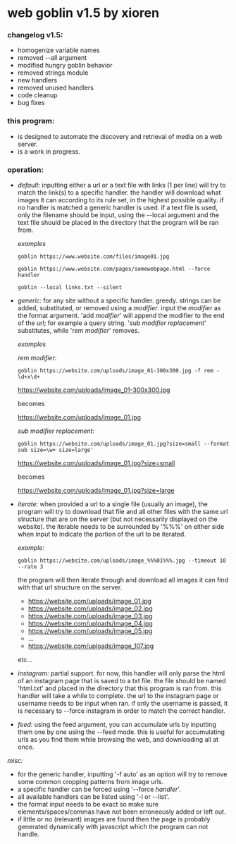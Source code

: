 # web goblin v1.5 by xioren

### changelog v1.5:
  + homogenize variable names
  + removed --all argument
  + modified hungry goblin behavior
  + removed strings module
  + new handlers
  + removed unused handlers
  + code cleanup
  + bug fixes

### this program:
  + is designed to automate the discovery and retrieval of media on a web server.
  + is a work in progress.

### operation:

+ *default:* inputting either a url or a text file with links (1 per line) will try to match the link(s) to a specific handler. the handler will download what images it can according to its rule set, in the highest possible quality. if no handler is matched a generic handler is used. if a text file is used, only the filename should be input, using the --local argument and the text file should be placed in the directory that the program will be ran from.

  *examples*

  ```
  goblin https://www.website.com/files/image01.jpg

  goblin https://www.website.com/pages/somewebpage.html --force handler

  goblin --local links.txt --silent
  ```

+ *generic:* for any site without a specific handler. greedy. strings can be added, substituted, or removed using a _modifier_. input the _modifier_ as the format argument. 'add _modifier_' will append the modifier to the end of the url; for example a query string. 'sub _modifier_ _replacement_' substitutes, while 'rem _modifier_' removes.

    *examples*

    *rem _modifier_:*

    ```
    goblin https://website.com/uploads/image_01-300x300.jpg -f rem -\d+x\d+
    ```

    https://website.com/uploads/image_01-300x300.jpg

    becomes

    https://website.com/uploads/image_01.jpg

    *sub _modifier_ _replacement_:*

    ```
    goblin https://website.com/uploads/image_01.jpg?size=small --format sub size=\w+ size=large'
    ```

    https://website.com/uploads/image_01.jpg?size=small

    becomes

    https://website.com/uploads/image_01.jpg?size=large

+ *iterate:* when provided a url to a single file (usually an image), the program will try to download that file and all other files with the same url structure that are on the server (but not necessarily displayed on the website). the iterable needs to be surrounded by '%%%' on either side when input to indicate the portion of the url to be iterated.

    *example:*

    ```
    goblin https://website.com/uploads/image_%%%01%%%.jpg --timeout 10 --rate 3
    ```

    the program will then iterate through and download all images it can find with that url structure on the server.

    * https://website.com/uploads/image_01.jpg
    * https://website.com/uploads/image_02.jpg
    * https://website.com/uploads/image_03.jpg
    * https://website.com/uploads/image_04.jpg
    * https://website.com/uploads/image_05.jpg
    * ...
    * https://website.com/uploads/image_107.jpg

    etc...

+ *instagram:* partial support. for now, this handler will only parse the html of an instagram page that is saved to a txt file. the file should be named 'html.txt' and placed in the directory that this program is ran from. this handler will take a while to complete. the url to the instagram page or username needs to be input when ran. if only the username is passed, it is necessary to --force instagram in order to match the correct handler.

+ *feed:* using the feed argument, you can accumulate urls by inputting them one by one using the --feed mode. this is useful for accumulating urls as you find them while browsing the web, and downloading all at once.   

*misc:*
  + for the generic handler, inputting '-f auto' as an option will try to remove some common cropping patterns from image urls.
  + a specific handler can be forced using '--force _handler_'.
  + all available handlers can be listed using '-l or --list'.
  + the format input needs to be exact so make sure elements/spaces/commas have not been erroneously added or left out.
  + if little or no (relevant) images are found then the page is probably generated dynamically with javascript which the program can not handle.
